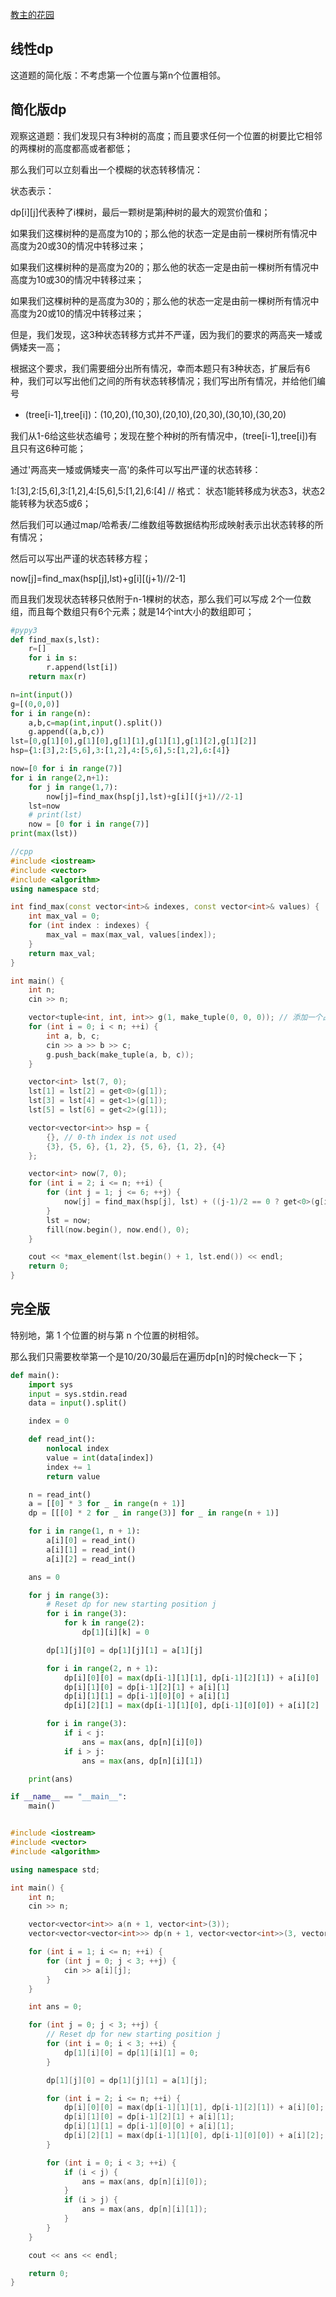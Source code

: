 [教主的花园](https://www.luogu.com.cn/problem/P1133)

## 线性dp

这道题的简化版：不考虑第一个位置与第n个位置相邻。

## 简化版dp


观察这道题：我们发现只有3种树的高度；而且要求任何一个位置的树要比它相邻的两棵树的高度都高或者都低；

那么我们可以立刻看出一个模糊的状态转移情况：

状态表示：

dp[i][j]代表种了i棵树，最后一颗树是第j种树的最大的观赏价值和；


如果我们这棵树种的是高度为10的；那么他的状态一定是由前一棵树所有情况中高度为20或30的情况中转移过来；

如果我们这棵树种的是高度为20的；那么他的状态一定是由前一棵树所有情况中高度为10或30的情况中转移过来；

如果我们这棵树种的是高度为30的；那么他的状态一定是由前一棵树所有情况中高度为20或10的情况中转移过来；


但是，我们发现，这3种状态转移方式并不严谨，因为我们的要求的两高夹一矮或俩矮夹一高；

根据这个要求，我们需要细分出所有情况，幸而本题只有3种状态，扩展后有6种，我们可以写出他们之间的所有状态转移情况；我们写出所有情况，并给他们编号

- (tree[i-1],tree[i])：(10,20),(10,30),(20,10),(20,30),(30,10),(30,20)


我们从1-6给这些状态编号；发现在整个种树的所有情况中，(tree[i-1],tree[i])有且只有这6种可能；

通过'两高夹一矮或俩矮夹一高'的条件可以写出严谨的状态转移：

1:[3],2:[5,6],3:[1,2],4:[5,6],5:[1,2],6:[4] // 格式： 状态1能转移成为状态3，状态2能转移为状态5或6；

然后我们可以通过map/哈希表/二维数组等数据结构形成映射表示出状态转移的所有情况；

然后可以写出严谨的状态转移方程；

now[j]=find_max(hsp[j],lst)+g[i][(j+1)//2-1]

而且我们发现状态转移只依附于n-1棵树的状态，那么我们可以写成 2个一位数组，而且每个数组只有6个元素；就是14个int大小的数组即可；

```python
#pypy3
def find_max(s,lst):
    r=[]
    for i in s:
        r.append(lst[i])
    return max(r)

n=int(input())
g=[(0,0,0)]
for i in range(n):
    a,b,c=map(int,input().split())
    g.append((a,b,c))
lst=[0,g[1][0],g[1][0],g[1][1],g[1][1],g[1][2],g[1][2]]
hsp={1:[3],2:[5,6],3:[1,2],4:[5,6],5:[1,2],6:[4]}

now=[0 for i in range(7)]
for i in range(2,n+1):
    for j in range(1,7):
        now[j]=find_max(hsp[j],lst)+g[i][(j+1)//2-1]
    lst=now
    # print(lst)
    now = [0 for i in range(7)]
print(max(lst))

```

```c++
//cpp
#include <iostream>
#include <vector>
#include <algorithm>
using namespace std;

int find_max(const vector<int>& indexes, const vector<int>& values) {
    int max_val = 0;
    for (int index : indexes) {
        max_val = max(max_val, values[index]);
    }
    return max_val;
}

int main() {
    int n;
    cin >> n;

    vector<tuple<int, int, int>> g(1, make_tuple(0, 0, 0)); // 添加一个占位元素，使得索引从1开始
    for (int i = 0; i < n; ++i) {
        int a, b, c;
        cin >> a >> b >> c;
        g.push_back(make_tuple(a, b, c));
    }

    vector<int> lst(7, 0);
    lst[1] = lst[2] = get<0>(g[1]);
    lst[3] = lst[4] = get<1>(g[1]);
    lst[5] = lst[6] = get<2>(g[1]);

    vector<vector<int>> hsp = {
        {}, // 0-th index is not used
        {3}, {5, 6}, {1, 2}, {5, 6}, {1, 2}, {4}
    };

    vector<int> now(7, 0);
    for (int i = 2; i <= n; ++i) {
        for (int j = 1; j <= 6; ++j) {
            now[j] = find_max(hsp[j], lst) + ((j-1)/2 == 0 ? get<0>(g[i]) : ((j-1)/2 == 1 ? get<1>(g[i]) : get<2>(g[i])));
        }
        lst = now;
        fill(now.begin(), now.end(), 0);
    }

    cout << *max_element(lst.begin() + 1, lst.end()) << endl;
    return 0;
}
```



## 完全版

特别地，第 1 个位置的树与第 n 个位置的树相邻。

那么我们只需要枚举第一个是10/20/30最后在遍历dp[n]的时候check一下；

```python
def main():
    import sys
    input = sys.stdin.read
    data = input().split()

    index = 0

    def read_int():
        nonlocal index
        value = int(data[index])
        index += 1
        return value

    n = read_int()
    a = [[0] * 3 for _ in range(n + 1)]
    dp = [[[0] * 2 for _ in range(3)] for _ in range(n + 1)]

    for i in range(1, n + 1):
        a[i][0] = read_int()
        a[i][1] = read_int()
        a[i][2] = read_int()

    ans = 0

    for j in range(3):
        # Reset dp for new starting position j
        for i in range(3):
            for k in range(2):
                dp[1][i][k] = 0

        dp[1][j][0] = dp[1][j][1] = a[1][j]

        for i in range(2, n + 1):
            dp[i][0][0] = max(dp[i-1][1][1], dp[i-1][2][1]) + a[i][0]
            dp[i][1][0] = dp[i-1][2][1] + a[i][1]
            dp[i][1][1] = dp[i-1][0][0] + a[i][1]
            dp[i][2][1] = max(dp[i-1][1][0], dp[i-1][0][0]) + a[i][2]

        for i in range(3):
            if i < j:
                ans = max(ans, dp[n][i][0])
            if i > j:
                ans = max(ans, dp[n][i][1])

    print(ans)

if __name__ == "__main__":
    main()
```


```cpp

#include <iostream>
#include <vector>
#include <algorithm>

using namespace std;

int main() {
    int n;
    cin >> n;

    vector<vector<int>> a(n + 1, vector<int>(3));
    vector<vector<vector<int>>> dp(n + 1, vector<vector<int>>(3, vector<int>(2, 0)));

    for (int i = 1; i <= n; ++i) {
        for (int j = 0; j < 3; ++j) {
            cin >> a[i][j];
        }
    }

    int ans = 0;

    for (int j = 0; j < 3; ++j) {
        // Reset dp for new starting position j
        for (int i = 0; i < 3; ++i) {
            dp[1][i][0] = dp[1][i][1] = 0;
        }

        dp[1][j][0] = dp[1][j][1] = a[1][j];

        for (int i = 2; i <= n; ++i) {
            dp[i][0][0] = max(dp[i-1][1][1], dp[i-1][2][1]) + a[i][0];
            dp[i][1][0] = dp[i-1][2][1] + a[i][1];
            dp[i][1][1] = dp[i-1][0][0] + a[i][1];
            dp[i][2][1] = max(dp[i-1][1][0], dp[i-1][0][0]) + a[i][2];
        }

        for (int i = 0; i < 3; ++i) {
            if (i < j) {
                ans = max(ans, dp[n][i][0]);
            }
            if (i > j) {
                ans = max(ans, dp[n][i][1]);
            }
        }
    }

    cout << ans << endl;

    return 0;
}
```